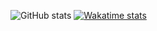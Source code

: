 ![GitHub stats](https://github-readme-stats.vercel.app/api?username=YanisKocher&show_icons=true&count_private=true&bg_color=DEG,34495E,41B883&title_color=ffffff&text_color=ffffff&hide_border=true&icon_color=f1c232&custom_title=Yanis%20Kocher%20Github%20Stats)
[![Wakatime stats](https://github-readme-stats.vercel.app/api/wakatime?username=Shink671)](https://github.com/YanisKocher/github-readme-stats)
